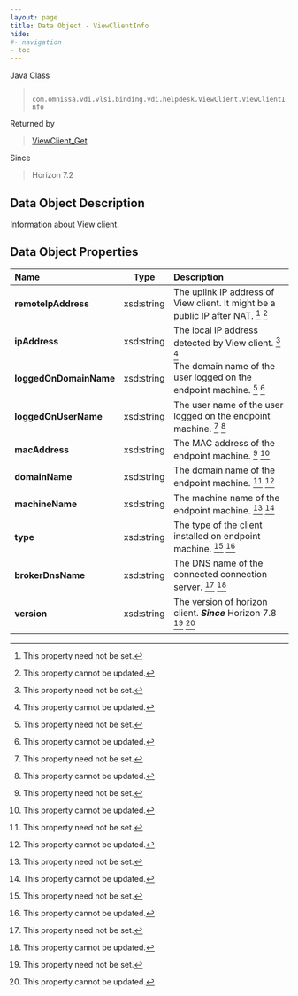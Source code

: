 ```yaml
---
layout: page
title: Data Object - ViewClientInfo
hide:
#- navigation
- toc
---
```






Java Class
> ` com.omnissa.vdi.vlsi.binding.vdi.helpdesk.ViewClient.ViewClientInfo`

Returned by
> [ViewClient_Get](vdi.helpdesk.ViewClient.md#get)

Since
> Horizon 7.2


## Data Object Description

Information about View client.

## Data Object Properties

 Name | Type | Description
:---|:---:|:---
**remoteIpAddress**|  xsd:string|  The uplink IP address of View client. It might be a public IP after NAT. [^1] [^2]
**ipAddress**|  xsd:string|  The local IP address detected by View client. [^1] [^2]
**loggedOnDomainName**|  xsd:string|  The domain name of the user logged on the endpoint machine. [^1] [^2]
**loggedOnUserName**|  xsd:string|  The user name of the user logged on the endpoint machine. [^1] [^2]
**macAddress**|  xsd:string|  The MAC address of the endpoint machine. [^1] [^2]
**domainName**|  xsd:string|  The domain name of the endpoint machine. [^1] [^2]
**machineName**|  xsd:string|  The machine name of the endpoint machine. [^1] [^2]
**type**|  xsd:string|  The type of the client installed on endpoint machine. [^1] [^2]
**brokerDnsName**|  xsd:string|  The DNS name of the connected connection server. [^1] [^2]
**version**|  xsd:string|  The version of horizon client.  **_Since_** Horizon 7.8 [^1] [^2]


 


[^1]: This property need not be set.
[^2]: This property cannot be updated.